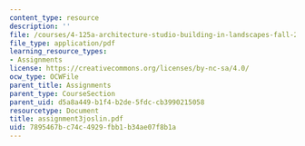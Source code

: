 ```yaml
---
content_type: resource
description: ''
file: /courses/4-125a-architecture-studio-building-in-landscapes-fall-2005/7895467bc74c4929fbb1b34ae07f8b1a_assignment3joslin.pdf
file_type: application/pdf
learning_resource_types:
- Assignments
license: https://creativecommons.org/licenses/by-nc-sa/4.0/
ocw_type: OCWFile
parent_title: Assignments
parent_type: CourseSection
parent_uid: d5a8a449-b1f4-b2de-5fdc-cb3990215058
resourcetype: Document
title: assignment3joslin.pdf
uid: 7895467b-c74c-4929-fbb1-b34ae07f8b1a
---
```

